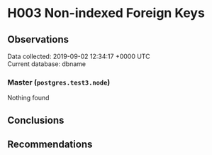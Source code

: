 # H003 Non-indexed Foreign Keys #

## Observations ##
Data collected: 2019-09-02 12:34:17 +0000 UTC  
Current database: dbname  


### Master (`postgres.test3.node`) ###



Nothing found



## Conclusions ##


## Recommendations ##

